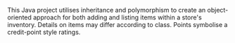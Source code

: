 This Java project utilises inheritance and polymorphism to create an object-oriented approach 
for both adding and listing items within a store's inventory. Details on items may differ according to class. Points symbolise a credit-point style ratings.
